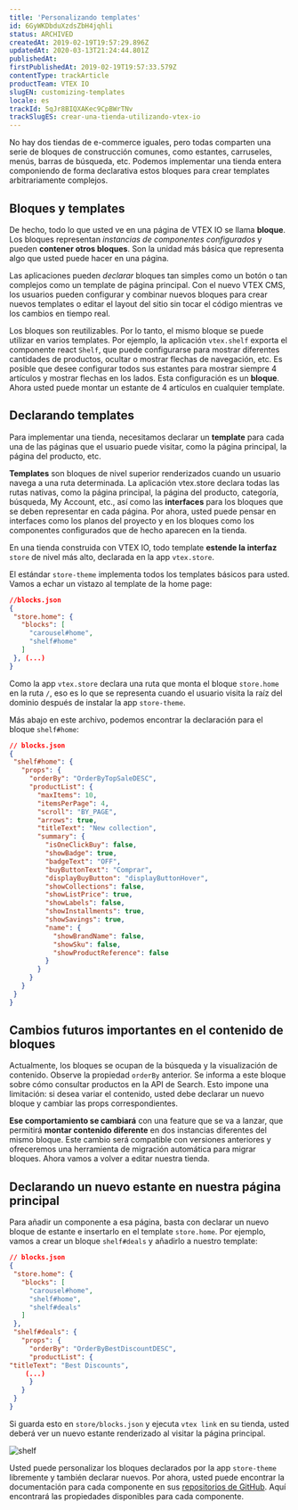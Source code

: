 ```yaml
---
title: 'Personalizando templates'
id: 6GyWKDbduXzdsZbH4jqhli
status: ARCHIVED
createdAt: 2019-02-19T19:57:29.896Z
updatedAt: 2020-03-13T21:24:44.801Z
publishedAt: 
firstPublishedAt: 2019-02-19T19:57:33.579Z
contentType: trackArticle
productTeam: VTEX IO
slugEN: customizing-templates
locale: es
trackId: 5qJr8BIQXAKec9CpBWrTNv
trackSlugES: crear-una-tienda-utilizando-vtex-io
---
```


No hay dos tiendas de e-commerce iguales, pero todas comparten una serie de bloques de construcción comunes, como estantes, carruseles, menús, barras de búsqueda, etc. Podemos implementar una tienda entera componiendo de forma declarativa estos bloques para crear templates arbitrariamente complejos.

## Bloques y templates

De hecho, todo lo que usted ve en una página de VTEX IO se llama __bloque__. Los bloques representan *instancias de componentes configurados* y pueden __contener otros bloques__. Son la unidad más básica que representa algo que usted puede hacer en una página.

Las aplicaciones pueden *declarar* bloques tan simples como un botón o tan complejos como un template de página principal. Con el nuevo VTEX CMS, los usuarios pueden configurar y combinar nuevos bloques para crear nuevos templates o editar el layout del sitio sin tocar el código mientras ve los cambios en tiempo real.

Los bloques son reutilizables. Por lo tanto, el mismo bloque se puede utilizar en varios templates. Por ejemplo, la aplicación `vtex.shelf` exporta el componente react `Shelf`, que puede configurarse para mostrar diferentes cantidades de productos, ocultar o mostrar flechas de navegación, etc. Es posible que desee configurar todos sus estantes para mostrar siempre 4 artículos y mostrar flechas en los lados. Esta configuración es un __bloque__. Ahora usted puede montar un estante de 4 artículos en cualquier template.

## Declarando templates

Para implementar una tienda, necesitamos declarar un __template__ para cada una de las páginas que el usuario puede visitar, como la página principal, la página del producto, etc.

__Templates__ son bloques de nivel superior renderizados cuando un usuario navega a una ruta determinada. La aplicación vtex.store declara todas las rutas nativas, como la página principal, la página del producto, categoría, búsqueda, My Account, etc., así como las __interfaces__ para los bloques que se deben representar en cada página. Por ahora, usted puede pensar en interfaces como los planos del proyecto y en los bloques como los componentes configurados que de hecho aparecen en la tienda.

En una tienda construida con VTEX IO, todo template __estende la interfaz__ `store` de nivel más alto, declarada en la app `vtex.store`.

El estándar `store-theme` implementa todos los templates básicos para usted. Vamos a echar un vistazo al template de la home page:

```json
//blocks.json
{
 "store.home": {
   "blocks": [
     "carousel#home",
     "shelf#home"
   ]
 }, (...)
}
```

Como la app `vtex.store` declara una ruta que monta el bloque `store.home` en la ruta `/`, eso es lo que se representa cuando el usuario visita la raíz del dominio después de instalar la app `store-theme`.

Más abajo en este archivo, podemos encontrar la declaración para el bloque `shelf#home`:

```json
// blocks.json
{
 "shelf#home": {
   "props": {
     "orderBy": "OrderByTopSaleDESC",
     "productList": {
       "maxItems": 10,
       "itemsPerPage": 4,
       "scroll": "BY_PAGE",
       "arrows": true,
       "titleText": "New collection",
       "summary": {
         "isOneClickBuy": false,
         "showBadge": true,
         "badgeText": "OFF",
         "buyButtonText": "Comprar",
         "displayBuyButton": "displayButtonHover",
         "showCollections": false,
         "showListPrice": true,
         "showLabels": false,
         "showInstallments": true,
         "showSavings": true,
         "name": {
           "showBrandName": false,
           "showSku": false,
           "showProductReference": false
         }
       }
     }
   }
 }
}
```

## Cambios futuros importantes en el contenido de bloques

Actualmente, los bloques se ocupan de la búsqueda y la visualización de contenido. Observe la propiedad `orderBy` anterior. Se informa a este bloque sobre cómo consultar productos en la API de Search. Esto impone una limitación: si desea variar el contenido, usted debe declarar un nuevo bloque y cambiar las props correspondientes.

__Ese comportamiento se cambiará__ con una feature que se va a lanzar, que permitirá __montar contenido diferente__ en dos instancias diferentes del mismo bloque. Este cambio será compatible con versiones anteriores y ofreceremos una herramienta de migración automática para migrar bloques. Ahora vamos a volver a editar nuestra tienda.

## Declarando un nuevo estante en nuestra página principal

Para añadir un componente a esa página, basta con declarar un nuevo bloque de estante e insertarlo en el template `store.home`. Por ejemplo, vamos a crear un bloque `shelf#deals` y añadirlo a nuestro template:

```json
// blocks.json
{
 "store.home": {
   "blocks": [
     "carousel#home",
     "shelf#home",
     "shelf#deals"
   ]
 },
 "shelf#deals": {
   "props": {
     "orderBy": "OrderByBestDiscountDESC",
     "productList": {
"titleText": "Best Discounts",
	(...)
     }
   }
 }
}
```

Si guarda esto en `store/blocks.json` y ejecuta `vtex link` en su tienda, usted deberá ver un nuevo estante renderizado al visitar la página principal.

![shelf](//images.ctfassets.net/alneenqid6w5/6Hw3fRA4E8xC0Q4bNdO6gV/8b6742fd0c57a341db0cc0baea4cfb06/shelf.svg)

Usted puede personalizar los bloques declarados por la app `store-theme` libremente y también declarar nuevos. Por ahora, usted puede encontrar la documentación para cada componente en sus [repositorios de GitHub](https://github.com/vtex-apps?q=store-components). Aquí encontrará las propiedades disponibles para cada componente.
